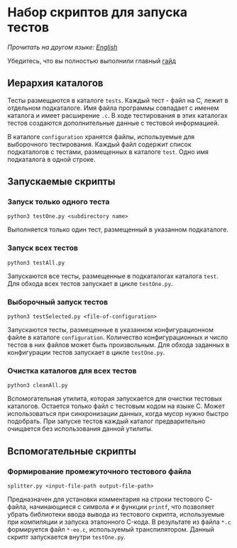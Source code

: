 # Набор скриптов для запуска тестов

*Прочитать на другом языке: [English](readme.md)*

Убедитесь, что вы полностью выполнили главный [гайд](https://github.com/polystat/c2eo#2-build-llvm--clang)

## Иерархия каталогов

Тесты размещаются в каталоге `tests`. Каждый тест - файл на C, лежит в отдельном подкаталоге. Имя файла программы совпадает с именем каталога и имеет расширение `.c`. В ходе тестирования в этих каталогах тестов создаются дополнительные данные с тестовой информацией.

В каталоге `configuration` хранятся файлы, используемые для выборочного тестирования. Каждый файл содержит список подкаталогов с тестами, размещенных в каталоге `test`. Одно имя подкаталога в одной строке.

## Запускаемые скрипты

### Запуск только одного теста

`python3 testOne.py <subdirectory name>`

Выполняется только один тест, размещенный в указанном подкаталоге.

### Запуск всех тестов

`python3 testAll.py`

Запускаются все тесты, размещенные в подкаталогах каталога `test`. Для обхода всех тестов запускает в цикле `testOne.py`.

### Выборочный запуск тестов

`python3 testSelected.py <file-of-configuration>`

Запускаются тесты, размещенные в указанном конфигурационном файле в каталоге `configuration`. Количество конфигурационных и число тестов в них файлов может быть произвольным. Для обхода заданных в конфигурации тестов запускает в цикле `testOne.py`.

### Очистка каталогов для всех тестов

`python3 cleanAll.py`

Вспомогательная утилита, которая запускается для очистки тестовых каталогов. Остается только файл с тестовым кодом на языке C. Может использоваться при синхронизации данных, когда мусор нужно быстро подобрать. При запуске тестов каждый каталог предварительно очищается без использования данной утилиты.

## Вспомогательные скрипты

### Формирование промежуточного тестового файла

`splitter.py <input-file-path output-file-path>`

Предназначен для установки комментария на строки тестового C-файла, начинающиеся с символа `#` и функции `printf`, что позволяет убрать библиотеки ввода вывода из тестового скрипта, используемые при компиляции и запуска эталонного C-кода. В результате из файла `*.c` формируется файл `*-eo.c`, используемый транспилятором. Данный скрипт запускается внутри `testOne.py`.

